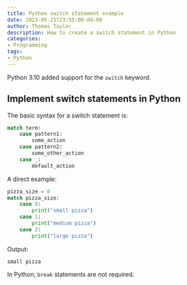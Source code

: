 ```yaml
---
title: Python switch statement example
date: 2023-05-21T23:55:00-04:00
author: Thomas Taylor
description: How to create a switch statement in Python
categories:
- Programming
tags:
- Python
---
```


Python 3.10 added support for the `switch` keyword.

## Implement switch statements in Python

The basic syntax for a switch statement is:

```python
match term:
    case pattern1:
        some_action
    case pattern2:
        some_other_action
    case _:
        default_action
```

A direct example:

```python
pizza_size = 0
match pizza_size:
    case 0:
        print("small pizza")
    case 1:
        print("medium pizza")
    case 2:
        print("large pizza")
```

Output:

```text
small pizza
```

In Python, `break` statements are not required.
